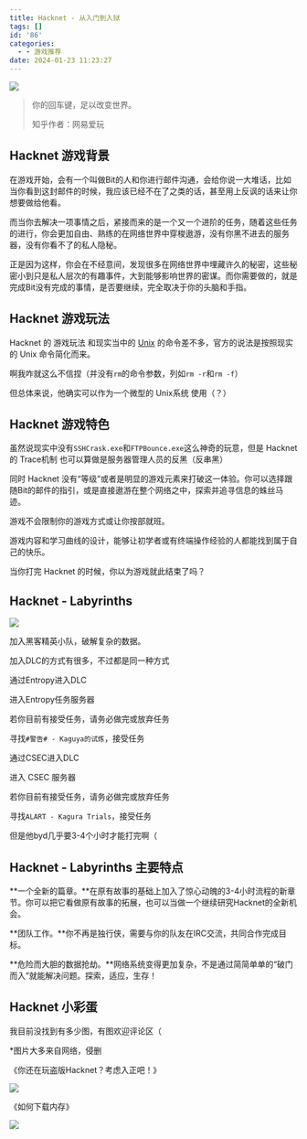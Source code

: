 ```yaml
---
title: Hacknet - 从入门到入狱
tags: []
id: '86'
categories:
  - - 游戏推荐
date: 2024-01-23 11:23:27
---
```


![](https://api.ymbit.cn/images/hacknet-image.png)

> 你的回车键，足以改变世界。
> 
> 知乎作者：网易爱玩

## Hacknet 游戏背景

在游戏开始，会有一个叫做Bit的人和你进行邮件沟通，会给你说一大堆话，比如当你看到这封邮件的时候，我应该已经不在了之类的话，甚至用上反讽的话来让你想要做给他看。

而当你去解决一项事情之后，紧接而来的是一个又一个进阶的任务，随着这些任务的进行，你会更加自由、熟练的在网络世界中穿梭遨游，没有你黑不进去的服务器，没有你看不了的私人隐秘。

正是因为这样，你会在不经意间，发现很多在网络世界中埋藏许久的秘密，这些秘密小到只是私人层次的有趣事件，大到能够影响世界的密谋。而你需要做的，就是完成Bit没有完成的事情，是否要继续，完全取决于你的头脑和手指。

## Hacknet 游戏玩法

Hacknet 的 游戏玩法 和现实当中的 [Unix](https://wikipedia.nyanest.xyz/wiki/UNIX) 的命令差不多，官方的说法是按照现实的 Unix 命令简化而来。

啊我咋就这么不信捏（并没有`rm`的命令参数，列如`rm -r`和`rm -f`）

但总体来说，他确实可以作为一个微型的 Unix系统 使用（？）

## Hacknet 游戏特色

虽然说现实中没有`SSHCrask.exe`和`FTPBounce.exe`这么神奇的玩意，但是 Hacknet 的 Trace机制 也可以算做是服务器管理人员的反黑（反串黑）

同时 Hacknet 没有“等级”或者是明显的游戏元素来打破这一体验。你可以选择跟随Bit的邮件的指引，或是直接遨游在整个网络之中，探索并追寻信息的蛛丝马迹。

游戏不会限制你的游戏方式或让你按部就班。

游戏内容和学习曲线的设计，能够让初学者或有终端操作经验的人都能找到属于自己的快乐。

当你打完 Hacknet 的时候，你以为游戏就此结束了吗？

## Hacknet - Labyrinths

![](https://api.ymbit.cn/images/hacknet-labyrinths-image.png)

加入黑客精英小队，破解复杂的数据。

加入DLC的方式有很多，不过都是同一种方式

通过Entropy进入DLC

进入Entropy任务服务器

若你目前有接受任务，请务必做完或放弃任务

寻找`#警告# - Kaguya的试炼`，接受任务

通过CSEC进入DLC

进入 CSEC 服务器

若你目前有接受任务，请务必做完或放弃任务

寻找`ALART - Kagura Trials`，接受任务

但是他byd几乎要3-4个小时才能打完啊（

## Hacknet - Labyrinths 主要特点

**一个全新的篇章。**在原有故事的基础上加入了惊心动魄的3-4小时流程的新章节。你可以把它看做原有故事的拓展，也可以当做一个继续研究Hacknet的全新机会。

**团队工作。**你不再是独行侠，需要与你的队友在IRC交流，共同合作完成目标。

**危险而大胆的数据抢劫。**网络系统变得更加复杂，不是通过简简单单的“破门而入”就能解决问题。探索，适应，生存！

## Hacknet 小彩蛋

我目前没找到有多少图，有图欢迎评论区（

\*图片大多来自网络，侵删

《你还在玩盗版Hacknet？考虑入正吧！》

![](https://api.ymbit.cn/images/hacknet1.png)

《如何下载内存》

![](https://api.ymbit.cn/images/hacknet2.png)
